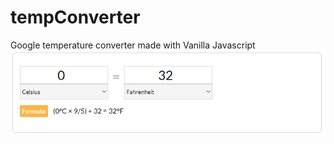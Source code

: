 # tempConverter
Google temperature converter made with Vanilla Javascript
![tempConverter](screenshot.PNG)
